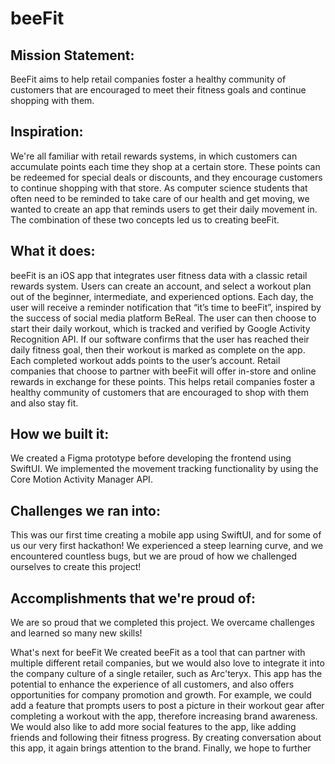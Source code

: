 # beeFit

## Mission Statement:
BeeFit aims to help retail companies foster a healthy community of customers that are encouraged to meet their fitness goals and continue shopping with them.

## Inspiration:
We're all familiar with retail rewards systems, in which customers can accumulate points each time they shop at a certain store. These points can be redeemed for special deals or discounts, and they encourage customers to continue shopping with that store. As computer science students that often need to be reminded to take care of our health and get moving, we wanted to create an app that reminds users to get their daily movement in. The combination of these two concepts led us to creating beeFit.

## What it does:
beeFit is an iOS app that integrates user fitness data with a classic retail rewards system. Users can create an account, and select a workout plan out of the beginner, intermediate, and experienced options. Each day, the user will receive a reminder notification that “it’s time to beeFit”, inspired by the success of social media platform BeReal. The user can then choose to start their daily workout, which is tracked and verified by Google Activity Recognition API. If our software confirms that the user has reached their daily fitness goal, then their workout is marked as complete on the app. Each completed workout adds points to the user’s account. Retail companies that choose to partner with beeFit will offer in-store and online rewards in exchange for these points. This helps retail companies foster a healthy community of customers that are encouraged to shop with them and also stay fit.

## How we built it:
We created a Figma prototype before developing the frontend using SwiftUI. We implemented the movement tracking functionality by using the Core Motion Activity Manager API.

## Challenges we ran into:
This was our first time creating a mobile app using SwiftUI, and for some of us our very first hackathon! We experienced a steep learning curve, and we encountered countless bugs, but we are proud of how we challenged ourselves to create this project!

## Accomplishments that we're proud of:
We are so proud that we completed this project. We overcame challenges and learned so many new skills!

What's next for beeFit
We created beeFit as a tool that can partner with multiple different retail companies, but we would also love to integrate it into the company culture of a single retailer, such as Arc'teryx. This app has the potential to enhance the experience of all customers, and also offers opportunities for company promotion and growth. For example, we could add a feature that prompts users to post a picture in their workout gear after completing a workout with the app, therefore increasing brand awareness. We would also like to add more social features to the app, like adding friends and following their fitness progress. By creating conversation about this app, it again brings attention to the brand. Finally, we hope to further
